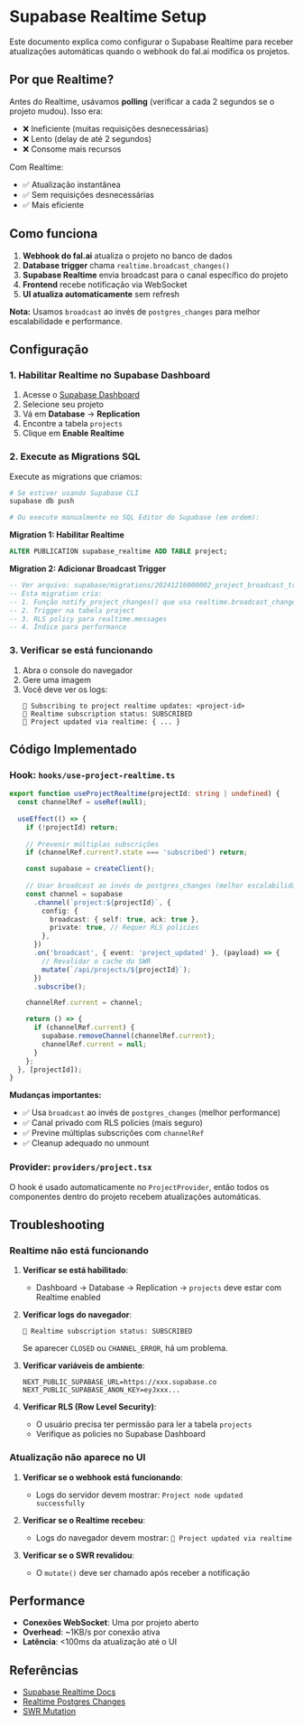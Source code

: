 # Supabase Realtime Setup

Este documento explica como configurar o Supabase Realtime para receber atualizações automáticas quando o webhook do fal.ai modifica os projetos.

## Por que Realtime?

Antes do Realtime, usávamos **polling** (verificar a cada 2 segundos se o projeto mudou). Isso era:
- ❌ Ineficiente (muitas requisições desnecessárias)
- ❌ Lento (delay de até 2 segundos)
- ❌ Consome mais recursos

Com Realtime:
- ✅ Atualização instantânea
- ✅ Sem requisições desnecessárias
- ✅ Mais eficiente

## Como funciona

1. **Webhook do fal.ai** atualiza o projeto no banco de dados
2. **Database trigger** chama `realtime.broadcast_changes()`
3. **Supabase Realtime** envia broadcast para o canal específico do projeto
4. **Frontend** recebe notificação via WebSocket
5. **UI atualiza automaticamente** sem refresh

**Nota:** Usamos `broadcast` ao invés de `postgres_changes` para melhor escalabilidade e performance.

## Configuração

### 1. Habilitar Realtime no Supabase Dashboard

1. Acesse o [Supabase Dashboard](https://supabase.com/dashboard)
2. Selecione seu projeto
3. Vá em **Database** → **Replication**
4. Encontre a tabela `projects`
5. Clique em **Enable Realtime**

### 2. Execute as Migrations SQL

Execute as migrations que criamos:

```bash
# Se estiver usando Supabase CLI
supabase db push

# Ou execute manualmente no SQL Editor do Supabase (em ordem):
```

**Migration 1: Habilitar Realtime**
```sql
ALTER PUBLICATION supabase_realtime ADD TABLE project;
```

**Migration 2: Adicionar Broadcast Trigger**
```sql
-- Ver arquivo: supabase/migrations/20241216000002_project_broadcast_trigger.sql
-- Esta migration cria:
-- 1. Função notify_project_changes() que usa realtime.broadcast_changes()
-- 2. Trigger na tabela project
-- 3. RLS policy para realtime.messages
-- 4. Índice para performance
```

### 3. Verificar se está funcionando

1. Abra o console do navegador
2. Gere uma imagem
3. Você deve ver os logs:
   ```
   🔴 Subscribing to project realtime updates: <project-id>
   🔴 Realtime subscription status: SUBSCRIBED
   🔴 Project updated via realtime: { ... }
   ```

## Código Implementado

### Hook: `hooks/use-project-realtime.ts`

```typescript
export function useProjectRealtime(projectId: string | undefined) {
  const channelRef = useRef(null);
  
  useEffect(() => {
    if (!projectId) return;
    
    // Prevenir múltiplas subscrições
    if (channelRef.current?.state === 'subscribed') return;

    const supabase = createClient();
    
    // Usar broadcast ao invés de postgres_changes (melhor escalabilidade)
    const channel = supabase
      .channel(`project:${projectId}`, {
        config: {
          broadcast: { self: true, ack: true },
          private: true, // Requer RLS policies
        },
      })
      .on('broadcast', { event: 'project_updated' }, (payload) => {
        // Revalidar o cache do SWR
        mutate(`/api/projects/${projectId}`);
      })
      .subscribe();

    channelRef.current = channel;

    return () => {
      if (channelRef.current) {
        supabase.removeChannel(channelRef.current);
        channelRef.current = null;
      }
    };
  }, [projectId]);
}
```

**Mudanças importantes:**
- ✅ Usa `broadcast` ao invés de `postgres_changes` (melhor performance)
- ✅ Canal privado com RLS policies (mais seguro)
- ✅ Previne múltiplas subscrições com `channelRef`
- ✅ Cleanup adequado no unmount

### Provider: `providers/project.tsx`

O hook é usado automaticamente no `ProjectProvider`, então todos os componentes dentro do projeto recebem atualizações automáticas.

## Troubleshooting

### Realtime não está funcionando

1. **Verificar se está habilitado**:
   - Dashboard → Database → Replication → `projects` deve estar com Realtime enabled

2. **Verificar logs do navegador**:
   ```
   🔴 Realtime subscription status: SUBSCRIBED
   ```
   Se aparecer `CLOSED` ou `CHANNEL_ERROR`, há um problema.

3. **Verificar variáveis de ambiente**:
   ```env
   NEXT_PUBLIC_SUPABASE_URL=https://xxx.supabase.co
   NEXT_PUBLIC_SUPABASE_ANON_KEY=eyJxxx...
   ```

4. **Verificar RLS (Row Level Security)**:
   - O usuário precisa ter permissão para ler a tabela `projects`
   - Verifique as policies no Supabase Dashboard

### Atualização não aparece no UI

1. **Verificar se o webhook está funcionando**:
   - Logs do servidor devem mostrar: `Project node updated successfully`

2. **Verificar se o Realtime recebeu**:
   - Logs do navegador devem mostrar: `🔴 Project updated via realtime`

3. **Verificar se o SWR revalidou**:
   - O `mutate()` deve ser chamado após receber a notificação

## Performance

- **Conexões WebSocket**: Uma por projeto aberto
- **Overhead**: ~1KB/s por conexão ativa
- **Latência**: <100ms da atualização até o UI

## Referências

- [Supabase Realtime Docs](https://supabase.com/docs/guides/realtime)
- [Realtime Postgres Changes](https://supabase.com/docs/guides/realtime/postgres-changes)
- [SWR Mutation](https://swr.vercel.app/docs/mutation)
